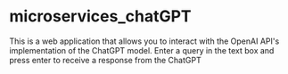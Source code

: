 # microservices_chatGPT
This is a web application that allows you to interact with the OpenAI API's implementation of the ChatGPT model. 
Enter a query in the text box and press enter to receive a response from the ChatGPT
